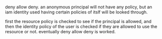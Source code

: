 
deny allow deny.
an anonymous principal will not have any policy, but an iam identity used having certain policies of itslf will be looked through.

first the resource policy is checked to see if the principal is allowed, and then the identity policy of the user is checked if they are allowed to use the resource or not.
eventually deny allow deny is worked.